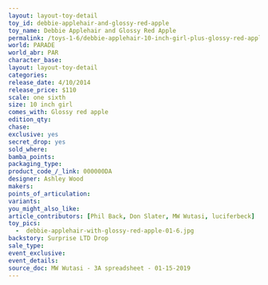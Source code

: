```yaml
---
layout: layout-toy-detail 
toy_id: debbie-applehair-and-glossy-red-apple
toy_name: Debbie Applehair and Glossy Red Apple
permalink: /toys-1-6/debbie-applehair-10-inch-girl-plus-glossy-red-apple.html
world: PARADE
world_abr: PAR
character_base: 
layout: layout-toy-detail
categories: 
release_date: 4/10/2014
release_price: $110 
scale: one sixth
size: 10 inch girl
comes_with: Glossy red apple
edition_qty: 
chase: 
exclusive: yes
secret_drop: yes
sold_where: 
bamba_points: 
packaging_type: 
product_code_/_link: 000000DA
designer: Ashley Wood
makers: 
points_of_articulation: 
variants: 
you_might_also_like: 
article_contributors: [Phil Back, Don Slater, MW Wutasi, luciferbeck]
toy_pics: 
  -  debbie-applehair-with-glossy-red-apple-01-6.jpg
backstory: Surprise LTD Drop
sale_type: 
event_exclusive: 
event_details: 
source_doc: MW Wutasi - 3A spreadsheet - 01-15-2019
---
```

